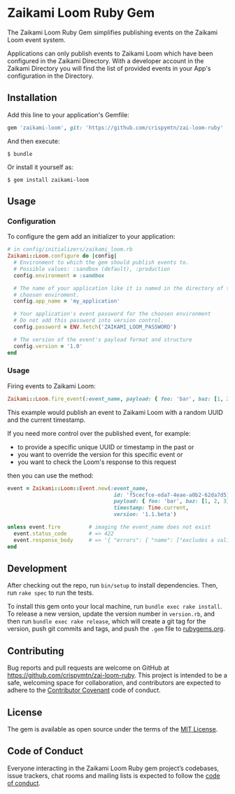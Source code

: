 # Zaikami Loom Ruby Gem

The Zaikami Loom Ruby Gem simplifies publishing events on the Zaikami Loom event system.

Applications can only publish events to Zaikami Loom which have been configured in the Zaikami Directory. With a developer account in the Zaikami Directory you will find the list of provided events in your App's configuration in the Directory.

## Installation

Add this line to your application's Gemfile:

```ruby
gem 'zaikami-loom', git: 'https://github.com/crispymtn/zai-loom-ruby'
```

And then execute:

    $ bundle

Or install it yourself as:

    $ gem install zaikami-loom

## Usage

### Configuration

To configure the gem add an initializer to your application:

```ruby
# in config/initializers/zaikami_loom.rb
Zaikami::Loom.configure do |config|
  # Environment to which the gem should publish events to.
  # Possible values: :sandbox (default), :production
  config.environment = :sandbox

  # The name of your application like it is named in the directory of the
  # choosen enviroment.
  config.app_name = 'my_application'

  # Your application's event password for the choosen environment
  # Do not add this password into version control.
  config.password = ENV.fetch('ZAIKAMI_LOOM_PASSWORD')

  # The version of the event's payload format and structure
  config.version = '1.0'
end
```

### Usage

Firing events to Zaikami Loom:

```ruby
Zaikami::Loom.fire_event(:event_name, payload: { foo: 'bar', baz: [1, 2, 3] })
```

This example would publish an event to Zaikami Loom with a random UUID and the current timestamp.

If you need more control over the published event, for example:

  - to provide a specific unique UUID or timestamp in the past or
  - you want to override the version for this specific event or
  - you want to check the Loom's response to this request

then you can use the method:

```ruby
event = Zaikami::Loom::Event.new(:event_name,
                                  id: 'f5cecfce-eda7-4eae-a0b2-62da7d51e8a2',
                                  payload: { foo: 'bar', baz: [1, 2, 3] },
                                  timestamp: Time.current,
                                  version: '1.1.beta')

unless event.fire         # imaging the event_name does not exist
  event.status_code       # => 422
  event.response_body     # => '{ "errors": { "name": ["excludes a valid event name"] } }'
end
```

## Development

After checking out the repo, run `bin/setup` to install dependencies. Then, run `rake spec` to run the tests.

To install this gem onto your local machine, run `bundle exec rake install`. To release a new version, update the version number in `version.rb`, and then run `bundle exec rake release`, which will create a git tag for the version, push git commits and tags, and push the `.gem` file to [rubygems.org](https://rubygems.org).

## Contributing

Bug reports and pull requests are welcome on GitHub at https://github.com/crispymtn/zai-loom-ruby. This project is intended to be a safe, welcoming space for collaboration, and contributors are expected to adhere to the [Contributor Covenant](http://contributor-covenant.org) code of conduct.

## License

The gem is available as open source under the terms of the [MIT License](https://opensource.org/licenses/MIT).

## Code of Conduct

Everyone interacting in the Zaikami Loom Ruby gem project’s codebases, issue trackers, chat rooms and mailing lists is expected to follow the [code of conduct](https://github.com/crispymtn/zai-loom-ruby/blob/master/CODE_OF_CONDUCT.md).
